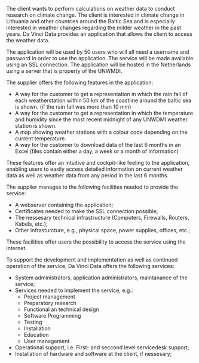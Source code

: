 The client wants to perform calculations on weather data to conduct research on climate change. The client is interested in climate change in Lithuania and other countries around the Baltic Sea and is especially interested in weather changes regarding the milder weather in the past years.
Da Vinci Data provides an application that allows the client to access the weather data.

The application will be used by 50 users who will all need a username and password in order to use the application. The service will be made available using an SSL connection. The application will be hosted in the Netherlands using a server that is property of the UNWMDI.

The supplier offers the following features in the application:

- A way for the customer to get a representation in which the rain fall of each weatherstation within 50 km of the coastline around the baltic sea is shown. (if the rain fall was more than 10 mm)
- A way for the customer to get a representation in which the temperature and humidity since the most recent midnight of any UNWDMI weather station is shown.
- A map showing weather stations with a colour code depending on the current temperature.
- A way for the customer to download data of the last 6 months in an Excel (files contain either a day, a week or a month of information)

These features offer an intuitive and cockpit-like feeling to the application, enabling users to easily access detailed information on current weather data as well as weather data from any period in the last 6 months.


The supplier manages to the following facilities needed to provide the service:
- A webserver containing the application;
- Certificates needed to make the SSL connection possible;
- The nessesary technical infrastructure (Computers, Firewalls, Routers, Kabels, etc.);
- Other infrasturcture, e.g., physical space, power supplies, offices, etc.;

These facilities offer users the possibility to access the service using the internet.


To support the development and implementation as well as continued operation of the service, Da Vinci Data offers the following services:
- System administrators, application administrators, maintanance of the service;
- Services needed to implement the service, e.g.:
	- Project management
	- Preparatory research
	- Functional an technical design
	- Software Programming
	- Testing
	- Installation
	- Education
	- User management
- Operational support, i.e. First- and seccond level servicedesk support;
- Installation of hardware and software at the client, if nessesary;